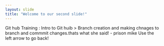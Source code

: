 ```yaml
---
layout: slide
title: "Welcome to our second slide!"
---
```

Git hub Training : Intro to Git huib > Branch creation and making chnages to branch and commmit changes.thats what she said! - prison mike
Use the left arrow to go back!
